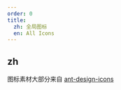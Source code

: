 ```yaml
---
order: 0
title:
  zh: 全局图标
  en: All Icons
---
```


## zh

图标素材大部分来自 [ant-design-icons](https://github.com/ant-design/ant-design-icons)
